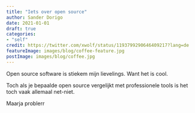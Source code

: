```yaml
---
title: "Iets over open source"
author: Sander Dorigo
date: 2021-01-01
draft: true
categories:
- "self"
credit: https://twitter.com/xwolf/status/1193799290646409217?lang=de
featureImage: images/blog/coffee-feature.jpg
postImage: images/blog/coffee.jpg
---
```


Open source software is stiekem mijn lievelings. Want het is cool.

Toch als je bepaalde open source vergelijkt met professionele tools is het toch vaak allemaal net-niet.

Maarja problerr 